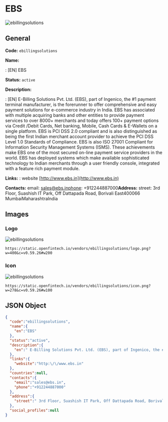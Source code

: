 
# EBS 
![ebillingsolutions](https://static.openfintech.io/vendors/ebillingsolutions/logo.png?w=400&c=v0.59.26#w200)  

## General 
 
**Code:** `ebillingsolutions` 
 
**Name:** 
 
:	[EN] EBS 
 
**Status:** `active` 
 
**Description:** 
 
: [EN]  E-Billing Solutions Pvt. Ltd. (EBS), part of Ingenico, the #1 payment terminal manufacturer, is the forerunner to offer comprehensive and easy payment solutions for e-commerce industry in India. EBS has associated with multiple acquiring banks and other entities to provide payment services to over 8000+ merchants and today offers 100+ payment options via Credit /Debit Cards, Net banking, Mobile, Cash Cards & E-Wallets on a single platform. EBS is PCI DSS 2.0 compliant and is also distinguished as being the first Indian merchant account provider to achieve the PCI DSS Level 1.0 Standards of Compliance. EBS is also ISO 27001 Compliant for Information Security Management Systems (ISMS). These achievements make EBS one of the most secured on-line payment service providers in the world. EBS has deployed systems which make available sophisticated technology to Indian merchants through a user friendly console, integrated with a feature rich payment module.  
 
**Links:** 
: website [http://www.ebs.in](http://www.ebs.in) 
 
**Contacts:** 
email: sales@ebs.inphone: +912244887000**Address:** 
street:  3rd Floor, Suashish IT Park, Off Dattapada Road, Borivali East400066 MumbaiMaharashtraIndia  

## Images 

### Logo 
 
![ebillingsolutions](https://static.openfintech.io/vendors/ebillingsolutions/logo.png?w=400&c=v0.59.26#w200)  

```
https://static.openfintech.io/vendors/ebillingsolutions/logo.png?w=400&c=v0.59.26#w200
```  

### Icon 
 
![ebillingsolutions](https://static.openfintech.io/vendors/ebillingsolutions/icon.png?w=278&c=v0.59.26#w100)  

```
https://static.openfintech.io/vendors/ebillingsolutions/icon.png?w=278&c=v0.59.26#w100
```  

## JSON Object 

```json
{
  "code":"ebillingsolutions",
  "name":{
    "en":"EBS"
  },
  "status":"active",
  "description":{
    "en":" E-Billing Solutions Pvt. Ltd. (EBS), part of Ingenico, the #1 payment terminal manufacturer, is the forerunner to offer comprehensive and easy payment solutions for e-commerce industry in India. EBS has associated with multiple acquiring banks and other entities to provide payment services to over 8000+ merchants and today offers 100+ payment options via Credit \/Debit Cards, Net banking, Mobile, Cash Cards & E-Wallets on a single platform. EBS is PCI DSS 2.0 compliant and is also distinguished as being the first Indian merchant account provider to achieve the PCI DSS Level 1.0 Standards of Compliance. EBS is also ISO 27001 Compliant for Information Security Management Systems (ISMS). These achievements make EBS one of the most secured on-line payment service providers in the world. EBS has deployed systems which make available sophisticated technology to Indian merchants through a user friendly console, integrated with a feature rich payment module. "
  },
  "links":{
    "website":"http:\/\/www.ebs.in"
  },
  "countries":null,
  "contacts":{
    "email":"sales@ebs.in",
    "phone":"+912244887000"
  },
  "address":{
    "street":" 3rd Floor, Suashish IT Park, Off Dattapada Road, Borivali East400066 MumbaiMaharashtraIndia "
  },
  "social_profiles":null
}
```  

